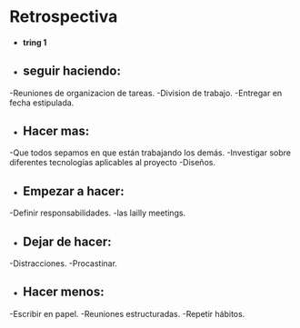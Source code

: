 # Retrospectiva
- #### tring 1 
- ## seguir haciendo:
 -Reuniones de organizacion de tareas.
 -Division de trabajo.
 -Entregar en fecha estipulada.
 
- ## Hacer mas:
-Que todos sepamos en que están trabajando los demás.
-Investigar sobre diferentes tecnologías aplicables al proyecto
-Diseños.

- ## Empezar a hacer:
-Definir responsabilidades.
-las lailly meetings.

- ## Dejar de hacer:
-Distracciones.
-Procastinar.

- ## Hacer menos:
-Escribir en papel.
-Reuniones estructuradas.
-Repetir hábitos.
